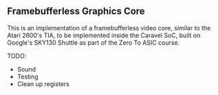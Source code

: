 Framebufferless Graphics Core
-----------------------------

This is an implementation of a framebufferless video core, similar to the Atari 2600's TIA, to be
implemented inside the Caravel SoC, built on Google's SKY130 Shuttle as part of the
Zero To ASIC course.


TODO:
- Sound
- Testing
- Clean up registers
